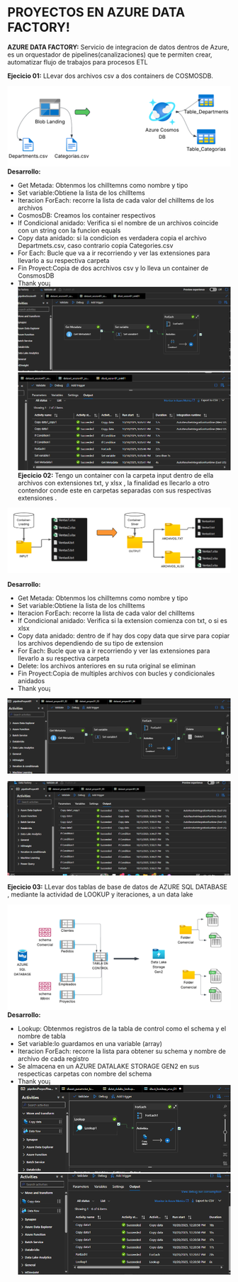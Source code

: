 # PROYECTOS EN AZURE DATA FACTORY!

**AZURE DATA FACTORY:** Servicio de integracion de datos dentros de Azure, es un orquestador
de pipelines(canalizaciones) que te permiten crear, automatizar flujo de trabajos para procesos
ETL  

**Ejecicio 01:** LLevar dos archivos csv a dos containers de COSMOSDB.

![Imagen de propuesta Proyect ADF](imagenes/sesion01.png)
**Desarrollo:**
- Get Metada: Obtenmos los chilItemns como nombre y tipo
- Set variable:Obtiene la lista de los chilItems
- Iteracion ForEach: recorre la lista de cada valor del chilItems de los archivos
- CosmosDB: Creamos los container respectivos
- If Condicional anidado: Verifica si el nombre de un archivos coincide con un string con la funcion equals
- Copy data anidado: si la condicion es verdadera copia el archivo Departmets.csv, caso contrario copia Categories.csv
- For Each: Bucle que va a ir recorriendo y ver las extensiones para llevarlo a su respectiva carpeta
- Fin Proyect:Copia de dos acrchivos csv y lo lleva un container de ConsmosDB
- Thank you¡
![Imagen de desarrollo Proyect ADF](imagenes/DeSession01.png)
![Imagen de desarrollo Proyect ADF](imagenes/De2Sesion01.png)
**Ejecicio 02:** Tengo un container con la carpeta input dentro de ella archivos con extensiones txt, y xlsx , la finalidad es llecarlo a otro contendor conde este en carpetas separadas con sus respectivas extensiones .

![Imagen de propuesta Proyect ADF](imagenes/Proyect01.png)

**Desarrollo:**
- Get Metada: Obtenmos los chilItemns como nombre y tipo
- Set variable:Obtiene la lista de los chilItems
- Iteracion ForEach: recorre la lista de cada valor del chilItems
- If Condicional anidado: Verifica si la extension comienza con txt, o si es xlsx
- Copy data anidado: dentro de if hay dos copy data que sirve para copiar los archivos dependiendo de su tipo de extension
- For Each: Bucle que va a ir recorriendo y ver las extensiones para llevarlo a su respectiva carpeta
- Delete: los archivos anteriores en su ruta original se eliminan
- Fin Proyect:Copia de multiples archivos con bucles y condicionales anidados
- Thank you¡

![Imagen de desarrollo Proyect ADF](imagenes/Proyec01_01.png)

![Resultado de Ejecucion ADF](imagenes/resultProyect01.png)

**Ejecicio 03:** LLevar dos tablas de base de datos de AZURE SQL DATABASE , mediante 
la actividad de LOOKUP y iteraciones, a un data lake 

![Imagen de propuesta Proyect ADF](imagenes/P2_01.png)
**Desarrollo:**
- Lookup: Obtenmos registros de la tabla de control como el schema y el nombre de tabla
- Set variable:lo guardamos en una variable (array)
- Iteracion ForEach: recorre la lista para obtener su schema y nombre de archivo de cada registro
- Se almacena en un AZURE DATALAKE STORAGE GEN2 en sus respecticas carpetas con nombre del schema
- Thank you¡
![Imagen de desarrollo Proyect ADF](imagenes/Proyect02_02.png)
![Imagen de desarrollo Proyect ADF](imagenes/Proyect02_03.png)